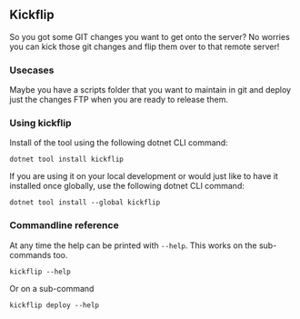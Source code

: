 ## Kickflip

So you got some GIT changes you want to get onto the server?
No worries you can kick those git changes and flip them over to that remote server!

### Usecases

Maybe you have a scripts folder that you want to maintain in git and deploy just the changes FTP when you are ready to release them.

### Using kickflip

Install of the tool using the following dotnet CLI command:

    dotnet tool install kickflip

If you are using it on your local development or would just like to have it installed once globally, use the following dotnet CLI command: 

    dotnet tool install --global kickflip


### Commandline reference 

At any time the help can be printed with `--help`. This works on the sub-commands too.

    kickflip --help

Or on a sub-command 

    kickflip deploy --help

